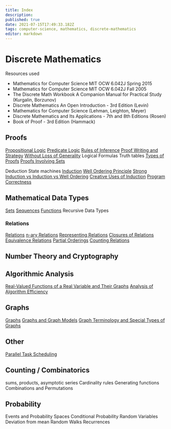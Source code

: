 ```yaml
---
title: Index
description: 
published: true
date: 2021-07-15T17:49:33.182Z
tags: computer-science, mathematics, discrete-mathematics
editor: markdown
---
```


# Discrete Mathematics
Resources used 
* Mathematics for Computer Science MIT OCW 6.042J Spring 2015
* Mathematics for Computer Science MIT OCW 6.042J Fall 2005
* The Discrete Math Workbook  A Companion Manual for Practical Study  (Kurgalin, Borzunov)
* Discrete Mathematics An Open Introduction - 3rd Edition (Levin)
* Mathematics for Computer Science (Lehman, Leighton, Meyer)
* Discrete Mathematics and Its Applications - 7th  and 8th Editions (Rosen)
* Book of Proof - 3rd Edition (Hammack)
## Proofs
[Propositional Logic](/mathematics/discrete-mathematics/propositional-logic)
[Predicate Logic](/mathematics/discrete-mathematics/predicate-logic)
[Rules of Inference](/mathematics/discrete-mathematics/rules-of-inference)
[Proof Writing and Strategy](/mathematics/discrete-mathematics/proof-writing-and-strategy)
[Without Loss of Generality](/mathematics/discrete-mathematics/without-loss-of-generality)
Logical Formulas
Truth tables
[Types of Proofs](/mathematics/discrete-mathematics/types-of-proofs)
[Proofs Involving Sets](/mathematics/discrete-mathematics/proof-involving-sets)


Deduction
State machines
[Induction](/mathematics/discrete-mathematics/mathematical-induction)
[Well Ordering Principle](/mathematics/discrete-mathematics/well-ordering-principle)
[Strong Induction vs Induction vs Well Ordering](/mathematics/discrete-mathematics/when-to-use-incomplete-induction-vs-strong-induction)
[Creative Uses of Induction](/mathematics/discrete-mathematics/creative-uses-of-induction)
[Program Correctness](/mathematics/discrete-mathematics/program-correctness)
## Mathematical Data Types
[Sets](/mathematics/discrete-mathematics/sets)
[Sequences](/mathematics/discrete-mathematics/Sequences)
[Functions](/mathematics/discrete-mathematics/functions)
Recursive Data Types
### Relations
[Relations](/mathematics/discrete-mathematics/relations)
[n-ary Relations](/mathematics/discrete-mathematics/nary-relations)
[Representing Relations](/mathematics/discrete-mathematics/representing-relations)
[Closures of Relations](/mathematics/discrete-mathematics/closures-of-relations)
[Equivalence Relations](/mathematics/discrete-mathematics/equivalence-relations)
[Partial Orderings](/mathematics/discrete-mathematics/partial-orderings)
[Counting Relations](/mathematics/discrete-mathematics/counting-relations)
## Number Theory and Cryptography

## Algorithmic Analysis
[Real-Valued Functions of a Real Variable and Their Graphs](/mathematics/discrete-mathematics/real-valued-funcitons-of-a-real-variable-and-their-graphs)
[Analysis of Algorithm Efficiency](/mathematics/discrete-mathematics/analysis-of-algorithm-efficiency)
## Graphs
[Graphs](/mathematics/discrete-mathematics/graphs)
[Graphs and Graph Models](/mathematics/discrete-mathematics/graphs-and-graph-models)
[Graph Terminology and Special Types of Graphs](/mathematics/discrete-mathematics/graph-terminology-and-special-types-of-graphs)
## Other
[Parallel Task Scheduling](/mathematics/discrete-mathematics/parallel-task-scheduling)
## Counting / Combinatorics
sums, products, asymptotic series
Cardinality rules
Generating functions
Combinations and Permutations

## Probability 
Events and Probability Spaces
Conditional Probability
Random Variables
Deviation from mean
Random Walks
Recurrences